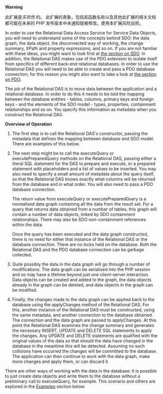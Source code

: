 **Warning**

此扩展是*实验性* 的。
此扩展的表象，包括其函数名称以及其他此扩展的相关文档都可能在未来的 PHP
发布版本中未通知就被修改。使用本扩展风险自担。

In order to use the Relational Data Access Service for Service Data
Objects, you will need to understand some of the concepts behind SDO:
the data graph, the data object, the disconnected way of working, the
change summary, XPath and property expressions, and so on. If you are
not familiar with these ideas, you might want to look first at
<a href="/ref/sdo.html" class="link">the section on SDO</a>. In
addition, the Relational DAS makes use of the PDO extension to isolate
itself from specifics of different back-end relational databases. In
order to use the Relational DAS you will need to be able to create and
pass a PDO database connection; for this reason you might also want to
take a look at
<a href="/book/pdo.html#简介" class="link">the section on PDO</a>.

The job of the Relational DAS is to move data between the application
and a relational database. In order to do this it needs to be told the
mapping between the database entities - tables, columns, primary keys
and foreign keys - and the elements of the SDO model - types,
properties, containment relationships and so on. You specify this
information as metadata when you construct the Relational DAS.

**Overview of Operation**

1.  The first step is to call the Relational DAS's constructor, passing
    the metadata that defines the mapping between database and SDO
    model. There are examples of this below.

2.  The next step might be to call the <span
    class="function">executeQuery</span> or <span
    class="function">executePreparedQuery</span> methods on the
    Relational DAS, passing either a literal SQL statement for the DAS
    to prepare and execute, or a prepared statement with placeholders
    and a list of values to be inserted. You may also need to specify a
    small amount of metadata about the query itself, so that the
    Relational DAS knows exactly what columns will be returned from the
    database and in what order. You will also need to pass a PDO
    database connection.

    The return value from <span class="function">executeQuery</span> or
    <span class="function">executePreparedQuery</span> is a normalised
    data graph containing all the data from the result set. For a query
    that returns data obtained from a number of tables, this graph will
    contain a number of data objects, linked by SDO containment
    relationships. There may also be SDO non-containment references
    within the data.

    Once the query has been executed and the data graph constructed,
    there is no need for either that instance of the Relational DAS or
    the database connection. There are no locks held on the database.
    Both the Relational DAS and the PDO database connection can be
    garbage collected.

3.  Quite possibly the data in the data graph will go through a number
    of modifications. The data graph can be serialised into the PHP
    session and so may have a lifetime beyond just one client-server
    interaction. Data objects can be created and added to the graph, the
    data objects already in the graph can be deleted, and data objects
    in the graph can be modified.

4.  Finally, the changes made to the data graph can be applied back to
    the database using the <span class="function">applyChanges</span>
    method of the Relational DAS. For this, another instance of the
    Relational DAS must be constructed, using the same metadata, and
    another connection to the database obtained. The connection and the
    data graph are passed to <span class="function">applyChanges</span>.
    At this point the Relational DAS examines the change summary and
    generates the necessary INSERT, UPDATE and DELETE SQL statements to
    apply the changes. Any UPDATE and DELETE statements are qualified
    with the original values of the data so that should the data have
    changed in the database in the meantime this will be detected.
    Assuming no such collisions have occurred the changes will be
    committed to the database. The application can then continue to work
    with the data graph, make more changes and apply them, or can
    discard it.

There are other ways of working with the data in the database: it is
possible to just create data objects and write them to the database
without a preliminary call to <span
class="function">executeQuery</span>, for example. This scenario and
others are explored in the
<a href="/sdodasrel/examples.html" class="link">Examples</a> section
below.
